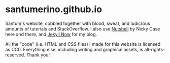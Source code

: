 # santumerino.github.io
Santum's website, cobbled together with blood, sweat, and ludicrous amounts of tutorials and StackOverflow. I also use [Nutshell](https://github.com/ncase/nutshell) by Nicky Case here and there, and [Jekyll Now](https://github.com/barryclark/jekyll-now) for my blog.

All the "code" (i.e. HTML and CSS files) I made for this website is licensed as CC0. Everything else, including writing and graphical assets, is all-rights-reserved. Thank you!
